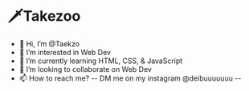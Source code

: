 # 🗡Takezoo
- 👋 Hi, I’m @Taekzo
- 👀 I’m interested in Web Dev
- 🌱 I’m currently learning HTML, CSS, & JavaScript
- 💞️ I’m looking to collaborate on Web Dev 
- 📫 How to reach me? -- DM me on my instagram @deibuuuuuuu -- 

<!---
AkagamiDeibu/AkagamiDeibu is a ✨ special ✨ repository because its `README.md` (this file) appears on your GitHub profile.
You can click the Preview link to take a look at your changes.
--->
